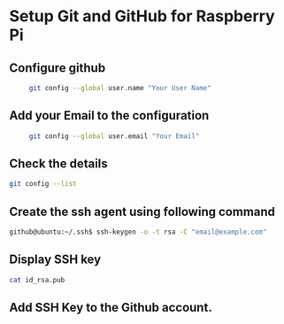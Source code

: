 # Setup Git and GitHub for Raspberry Pi

## Configure github

```bash
     git config --global user.name "Your User Name" 

```
    
    
   ##  Add your Email to the configuration

    
``` bash
     git config --global user.email "Your Email" 
```


## Check the details 

``` bash
git config --list
```

## Create the ssh agent using following command

```bash
github@ubuntu:~/.ssh$ ssh-keygen -o -t rsa -C "email@example.com"
```
## Display SSH key

```bash 
cat id_rsa.pub
```

## Add SSH Key to the Github account.
